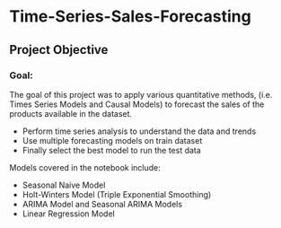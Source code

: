 # Time-Series-Sales-Forecasting

<h2> Project Objective </h2>

<h3>Goal: </h3> The goal of this project was to apply various quantitative methods, (i.e. Times Series Models and Causal Models) to forecast the sales of the products available in the dataset.

- Perform time series analysis to understand the data and trends
- Use multiple forecasting models on train dataset
- Finally select the best model to run the test data

 Models covered in the notebook include:

- Seasonal Naive Model
- Holt-Winters Model (Triple Exponential Smoothing)
- ARIMA Model and Seasonal ARIMA Models
- Linear Regression Model
